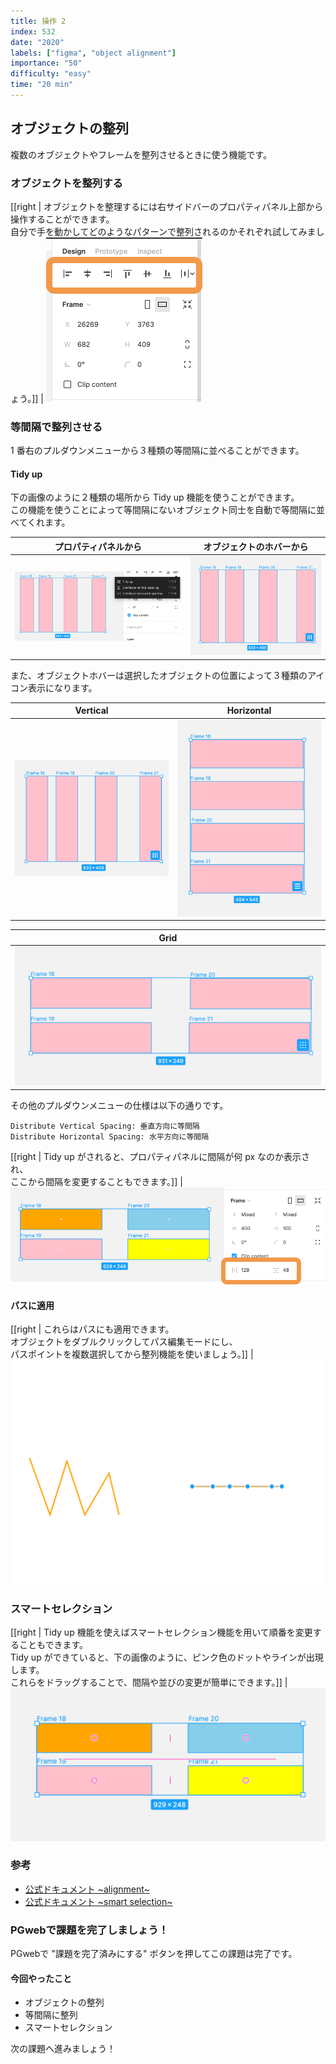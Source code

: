 ```yaml
---
title: 操作 2
index: 532
date: "2020"
labels: ["figma", "object alignment"]
importance: "50"
difficulty: "easy"
time: "20 min"
---
```


## オブジェクトの整列

複数のオブジェクトやフレームを整列させるときに使う機能です。

### オブジェクトを整列する

[[right | オブジェクトを整理するには右サイドバーのプロパティパネル上部から操作することができます。<br/>自分で手を動かしてどのようなパターンで整列されるのかそれぞれ試してみましょう。]]
| ![alignment](./img/alignment.png)

### 等間隔で整列させる

1 番右のプルダウンメニューから３種類の等間隔に並べることができます。

#### Tidy up

下の画像のように２種類の場所から Tidy up 機能を使うことができます。  
この機能を使うことによって等間隔にないオブジェクト同士を自動で等間隔に並べてくれます。

| プロパティパネルから          | オブジェクトのホバーから                    |
| ----------------------------- | ------------------------------------------- |
| ![tidy-up](./img/tidy-up.png) | ![tidy-hover-ver](./img/tidy-hover-ver.png) |

また、オブジェクトホバーは選択したオブジェクトの位置によって３種類のアイコン表示になります。

| Vertical                                    | Horizontal                                  |
| ------------------------------------------- | ------------------------------------------- |
| ![tidy-hover-ver](./img/tidy-hover-ver.png) | ![tidy-hover-hor](./img/tidy-hover-hor.png) |

| Grid                                          |
| --------------------------------------------- |
| ![tidy-hover-grid](./img/tidy-hover-grid.png) |

その他のプルダウンメニューの仕様は以下の通りです。

```
Distribute Vertical Spacing: 垂直方向に等間隔
Distribute Horizontal Spacing: 水平方向に等間隔
```

[[right | Tidy up がされると、プロパティパネルに間隔が何 px なのか表示され、<br/>ここから間隔を変更することもできます。]]
| ![gutter](./img/gutter.png)

#### パスに適用

[[right | これらはパスにも適用できます。<br/>オブジェクトをダブルクリックしてパス編集モードにし、<br/>パスポイントを複数選択してから整列機能を使いましょう。]]
| ![pass-alignment](./img/pass-alignment.png)

### スマートセレクション

[[right | Tidy up 機能を使えばスマートセレクション機能を用いて順番を変更することもできます。<br/>Tidy up ができていると、下の画像のように、ピンク色のドットやラインが出現します。<br/>これらをドラッグすることで、間隔や並びの変更が簡単にできます。]]
| ![smart-selection](./img/smart-selection.png)

### 参考

- [公式ドキュメント ~alignment~](https://help.figma.com/hc/en-us/articles/360039956914-Adjust-alignment-dimensions-rotation-and-position)
- [公式ドキュメント ~smart selection~](https://help.figma.com/hc/en-us/articles/360040450233-Arrange-objects-with-Smart-Selection)

### PGwebで課題を完了しましょう！

PGwebで "課題を完了済みにする" ボタンを押してこの課題は完了です。

#### 今回やったこと

- オブジェクトの整列
- 等間隔に整列
- スマートセレクション

次の課題へ進みましょう！
